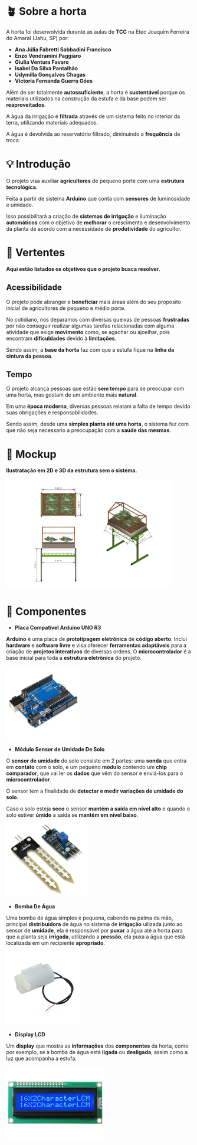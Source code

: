 # 🪴 Sobre a horta

A horta foi desenvolvida durante as aulas de **TCC** na Etec Joaquim Ferreira do Amaral (Jahu, SP) por:

- **Ana Júlia Fabretti Sabbadini Francisco**
- **Enzo Vendramini Paggiaro**
- **Giulia Ventura Favaro**
- **Isabel Da Silva Pantalhão**
- **Udymilla Gonçalves Chagas**
- **Victoria Fernanda Guerra Góes**

Além de ser totalmente **autossuficiente**, a horta é **sustentável** porque os materiais utilizados na construção da estufa e da base podem ser **reaproveitados**.

A água da irrigação é **filtrada** através de um sistema feito no interior da terra, utilizando materiais adequados.

A água é devolvida ao reservatório filtrado, diminuindo a **frequência** de troca.

# 💡 Introdução

O projeto visa auxiliar **agricultores** de pequeno porte com uma **estrutura tecnológica.** 

Feita a partir de sistema **Arduino** que conta com **sensores** de luminosidade e umidade.

Isso possibilitará a criação de **sistemas de irrigação** e iluminação **automáticos** com o objetivo de **melhorar** o crescimento e desenvolvimento da planta de acordo com a necessidade de **produtividade** do agricultor.

# 🎯 Vertentes

******************************************************************************Aqui estão listados os objetivos que o projeto busca resolver.******************************************************************************

## Acessibilidade

O projeto pode abranger e **beneficiar** mais áreas além do seu proposito inicial de agricultores de pequeno e médio porte. 

No cotidiano, nos deparamos com diversas queixas de pessoas **frustradas** por não conseguir realizar algumas tarefas relacionadas com alguma atividade que exige **movimento** como, se agachar ou ajoelhar, pois encontram **dificuldades** devido à **limitações**.

Sendo assim, a **base da horta** faz com que a estufa fique na l**inha da cintura da pessoa**.

## Tempo

O projeto alcança pessoas que estão **sem tempo** para se preocupar com uma horta, mas gostam de um ambiente mais **natural**.

Em uma **época moderna**, diversas pessoas relatam a falta de tempo devido suas obrigações e responsabilidades.

Sendo assim, desde uma **simples planta até uma horta**, o sistema faz com que não seja necessario a preocupação com a **saúde das mesmas**.

# 🤖 Mockup

******************************************************************************Ilustratação em 2D e 3D da estrutura sem o sistema.******************************************************************************

<img src="https://github.com/enzoven/Horta-Inteligente/blob/main/Horta_Inteligente/images/mockups.png?raw=true" height="300">

# 💾 Componentes

- **Placa Compatível Arduino UNO R3**

**Arduino** é uma placa de **prototipagem eletrônica** de **código aberto**. Inclui **hardware** e **software livre** e visa oferecer **ferramentas adaptáveis** para a criação de **projetos interativos** de diversas ordens. O **microcontrolador** é a base inicial para toda a **estrutura eletrônica** do projeto.

<img src="https://github.com/enzoven/Horta-Inteligente/blob/main/Horta_Inteligente/images/arduinouno.png?raw=true" height="200">

- **Módulo Sensor de Umidade De Solo**

O **sensor de umidade** do solo consiste em 2 partes: uma **sonda** que entra em **contato** com o solo, e um pequeno **módulo** contendo um **chip comparador**, que vai ler os **dados** que vêm do sensor e enviá-los para o **microcontrolador**. 

O sensor tem a finalidade de **detectar e medir variações de umidade do solo**. 

Caso o solo esteja **seco** o sensor **mantém a saída em nível alto** e quando o solo estiver **úmido** a saída se **mantém em nível baixo**.

<img src="https://github.com/enzoven/Horta-Inteligente/blob/main/Horta_Inteligente/images/sensorumidade.png?raw=true" height="200">

- **Bomba De Água**

Uma bomba de água simples e pequena, cabendo na palma da mão, principal **distribuidora** de água no sistema de **irrigação** uilizada junto ao sensor de **umidade**, ela é responsável por **puxar** a água até a horta para que a planta seja **irrigada**, utilizando a **pressão**, ela puxa a água que está localizada em um recipiente **apropriado**.

<img src="https://github.com/enzoven/Horta-Inteligente/blob/main/Horta_Inteligente/images/bombinha.png?raw=true" height="200">

- **Display LCD**

Um **display** que mostra as **informações** dos **componentes** da horta, como por exemplo, se a bomba de água está **ligada** ou **desligada**, assim como a luz que acompanha a estufa.

<img src="https://github.com/enzoven/Horta-Inteligente/blob/main/Horta_Inteligente/images/displaylcd.png?raw=true" height="200">
